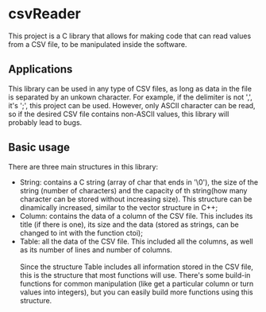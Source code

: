 # csvReader
This project is a C library that allows for making code that can read values from a CSV file, to be manipulated inside the software.

## Applications
This library can be used in any type of CSV files, as long as data in the file is separated by an unkown character. For example, if the delimiter is not ',', it's ';', this project can be used. However, only ASCII character can be read, so if the desired CSV file contains non-ASCII values, this library will probably lead to bugs.

## Basic usage
There are three main structures in this library:
- String: contains a C string (array of char that ends in '\0'), the size of the string (number of characters) and the capacity of th string(how many character can be stored without increasing size). This structure can be dinamically increased, similar to the vector structure in C++;
- Column: contains the data of a column of the CSV file. This includes its title (if there is one), its size and the data (stored as strings, can be changed to int with the function ctoi);
- Table: all the data of the CSV file. This included all the columns, as well as its number of lines and number of columns.
<br><br>
Since the structure Table includes all information stored in the CSV file, this is the structure that most functions will use. There's some build-in functions for common manipulation (like get a particular column or turn values into integers), but you can easily build more functions using this structure.  
